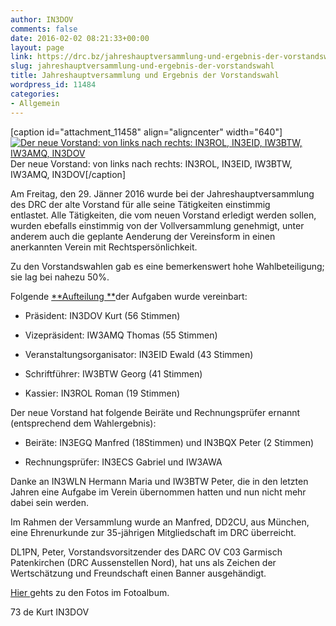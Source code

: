 ```yaml
---
author: IN3DOV
comments: false
date: 2016-02-02 08:21:33+00:00
layout: page
link: https://drc.bz/jahreshauptversammlung-und-ergebnis-der-vorstandswahl/
slug: jahreshauptversammlung-und-ergebnis-der-vorstandswahl
title: Jahreshauptversammlung und Ergebnis der Vorstandswahl
wordpress_id: 11484
categories:
- Allgemein
---
```


[caption id="attachment_11458" align="aligncenter" width="640"][![Der neue Vorstand: von links nach rechts: IN3ROL, IN3EID, IW3BTW, IW3AMQ, IN3DOV](https://drc.bz/wp-content/uploads/2016/01/vs2016-1024x672.jpg)](https://drc.bz/wp-content/uploads/2016/01/vs2016.jpg) Der neue Vorstand: von links nach rechts: IN3ROL, IN3EID, IW3BTW, IW3AMQ, IN3DOV[/caption]

Am Freitag, den 29. Jänner 2016 wurde bei der Jahreshauptversammlung des DRC der alte Vorstand für alle seine Tätigkeiten einstimmig entlastet. Alle Tätigkeiten, die vom neuen Vorstand erledigt werden sollen, wurden ebefalls einstimmig von der Vollversammlung genehmigt, unter anderem auch die geplante Aenderung der Vereinsform in einen anerkannten Verein mit Rechtspersönlichkeit.


Zu den Vorstandswahlen gab es eine bemerkenswert hohe Wahlbeteiligung; sie lag bei nahezu 50%.







Folgende [**Aufteilung **](https://drc.bz/drc-intern/vorstand/)der Aufgaben wurde vereinbart:








	
  * Präsident: IN3DOV Kurt (56 Stimmen)

	
  * Vizepräsident: IW3AMQ Thomas (55 Stimmen)

	
  * Veranstaltungsorganisator: IN3EID Ewald (43 Stimmen)

	
  * Schriftführer: IW3BTW Georg (41 Stimmen)

	
  * Kassier: IN3ROL Roman (19 Stimmen)


Der neue Vorstand hat folgende Beiräte und Rechnungsprüfer ernannt (entsprechend dem Wahlergebnis):

	
  * Beiräte: IN3EGQ Manfred (18Stimmen) und IN3BQX Peter (2 Stimmen)

	
  * Rechnungsprüfer: IN3ECS Gabriel und IW3AWA


Danke an IN3WLN Hermann Maria und IW3BTW Peter, die in den letzten Jahren eine Aufgabe im Verein übernommen hatten und nun nicht mehr dabei sein werden.

Im Rahmen der Versammlung wurde an Manfred, DD2CU, aus München, eine Ehrenurkunde zur 35-jährigen Mitgliedschaft im DRC überreicht.

DL1PN, Peter, Vorstandsvorsitzender des DARC OV C03 Garmisch Patenkirchen (DRC Aussenstellen Nord), hat uns als Zeichen der Wertschätzung und Freundschaft einen Banner ausgehändigt.

[Hier ](https://drc.bz/drc-intern/fotoalbum/?occur=1&cover=0&album=81)gehts zu den Fotos im Fotoalbum.









73 de Kurt IN3DOV
